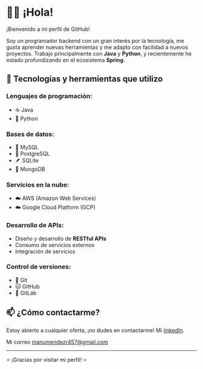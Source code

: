 # 👨‍💻 ¡Hola!

¡Bienvenido a mi perfil de GitHub!

Soy un programador backend con un gran interés por la tecnología, me gusta aprender nuevas herramientas y me adapto con facilidad a nuevos proyectos. Trabajo principalmente con **Java** y **Python**, y recientemente he estado profundizando en el ecosistema **Spring**.

## 🧰 Tecnologías y herramientas que utilizo

### Lenguajes de programación:
- ☕ Java
- 🐍 Python

### Bases de datos:
- 🐬 MySQL
- 🐘 PostgreSQL
- 🪶 SQLite
- 🍃 MongoDB

### Servicios en la nube:
- ☁️ AWS (Amazon Web Services)
- ☁️ Google Cloud Platform (GCP)

### Desarrollo de APIs:
- Diseño y desarrollo de **RESTful APIs**
- Consumo de servicios externos
- Integración de servicios

### Control de versiones:
- 🔧 Git
- 🐱 GitHub
- 🦊 GitLab

## 📫 ¿Cómo contactarme?
Estoy abierto a cualquier oferta, ¡no dudes en contactarme!
Mi [linkedIn](https://www.linkedin.com/in/jos%C3%A9-manuel-m%C3%A9ndez-rodr%C3%ADguez-b446a927b/).

Mi correo manumendezr457@gmail.com

---

⭐ ¡Gracias por visitar mi perfil! ⭐
